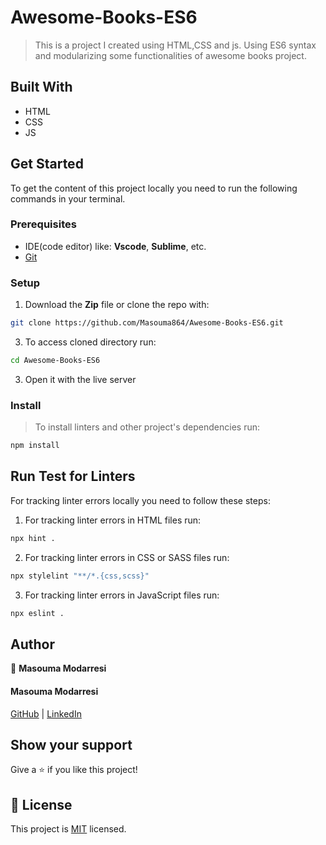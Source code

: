 # Awesome-Books-ES6


> This is a project I created using HTML,CSS and js. Using ES6 syntax and modularizing some functionalities of awesome books project.

## Built With

- HTML
- CSS
- JS

## Get Started

To get the content of this project locally you need to run the following commands in your terminal.

### Prerequisites
- IDE(code editor) like: **Vscode**, **Sublime**, etc. 
- [Git](https://www.linode.com/docs/guides/how-to-install-git-on-linux-mac-and-windows/)

### Setup
1. Download the **Zip** file or clone the repo with:
```bash
git clone https://github.com/Masouma864/Awesome-Books-ES6.git

```
3. To access cloned directory run:
```bash
cd Awesome-Books-ES6
```
3. Open it with the live server

### Install
> To install linters and other project's dependencies run:
```bash
npm install
```
## Run Test for Linters

For tracking linter errors locally you need to follow these steps:

1. For tracking linter errors in HTML files run:
```bash 
npx hint .
```

2. For tracking linter errors in CSS or SASS files run:

```bash
npx stylelint "**/*.{css,scss}"
```

3. For tracking linter errors in JavaScript files run:

```bash
npx eslint .
```

## Author

👤 **Masouma Modarresi**

#### Masouma Modarresi

[GitHub](https://github.com/Masouma864) | [LinkedIn](https://www.linkedin.com/in/masouma-m-9572a41b5/)

## Show your support

Give a ⭐ if you like this project!

## 📝 License

This project is [MIT](./MIT.md) licensed.
